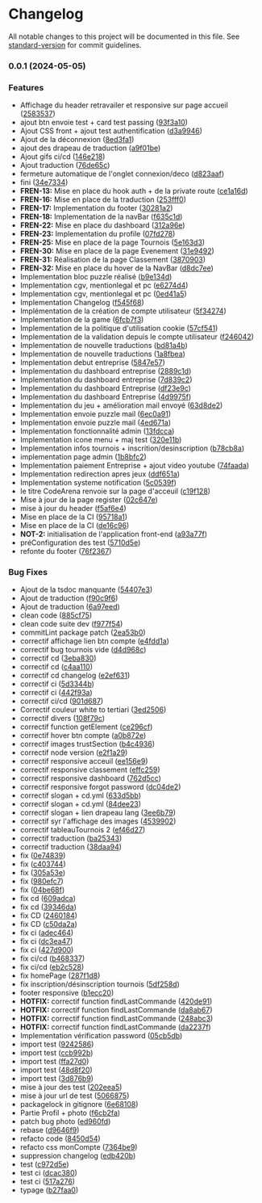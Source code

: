 # Changelog

All notable changes to this project will be documented in this file. See [standard-version](https://github.com/conventional-changelog/standard-version) for commit guidelines.

### 0.0.1 (2024-05-05)


### Features

* Affichage du header retravailer et responsive sur page accueil ([2583537](https://github.com/codeArena-fr/front-app/commit/25835370e2b2a29a7081e6da4f06c69112b24d44))
* ajout btn envoie test + card test passing ([93f3a10](https://github.com/codeArena-fr/front-app/commit/93f3a10e3cf505aa9f14faab45ef539e5e43e133))
* Ajout CSS front + ajout test authentification ([d3a9946](https://github.com/codeArena-fr/front-app/commit/d3a9946d796c167acf4b7542f04883fdc15bdf9b))
* Ajout de la déconnexion ([8ed3fa1](https://github.com/codeArena-fr/front-app/commit/8ed3fa14b56f15c3742e1bb3d922a58ae969b965))
* ajout des drapeau de traduction ([a9f01be](https://github.com/codeArena-fr/front-app/commit/a9f01be44fee619f9a0410b994c6c4e01760ed87))
* Ajout gifs ci/cd ([146e218](https://github.com/codeArena-fr/front-app/commit/146e218ca428be1b3362c00d24cf97eefe12f189))
* Ajout traduction ([76de65c](https://github.com/codeArena-fr/front-app/commit/76de65c1f609a6fb868bb46dd08587a286e2533e))
* fermeture automatique de l'onglet connexion/deco ([d823aaf](https://github.com/codeArena-fr/front-app/commit/d823aaf024ee6fa1b2ff47287fce9ff53985a342))
* fini ([34e7334](https://github.com/codeArena-fr/front-app/commit/34e7334659f4a3f15d9e6de3f113fb3648c220e2))
* **FREN-13:** Mise en place du hook auth + de la private route ([ce1a16d](https://github.com/codeArena-fr/front-app/commit/ce1a16d86b022469359b16291536b5436065940a))
* **FREN-16:** Mise en place de la traduction ([253fff0](https://github.com/codeArena-fr/front-app/commit/253fff032fd43042f188115b491328e321060d76))
* **FREN-17:** Implementation du footer ([30281a2](https://github.com/codeArena-fr/front-app/commit/30281a24182d1d9a510191c5442ef3ef03d21f9e))
* **FREN-18:** Implementation de la navBar ([f635c1d](https://github.com/codeArena-fr/front-app/commit/f635c1d00b219aeca1655c832c9fdbba15f360c3))
* **FREN-22:** Mise en place du dashboard ([312a96e](https://github.com/codeArena-fr/front-app/commit/312a96e67cb4682a86a98cbf876f28c9fe3b8506))
* **FREN-23:** Implementation du profile ([07fd278](https://github.com/codeArena-fr/front-app/commit/07fd27862009b48a937afb7f7fb5dbd7c6f2f7fb))
* **FREN-25:** Mise en place de la page Tournois ([5e163d3](https://github.com/codeArena-fr/front-app/commit/5e163d3a230985280c2eee3b38a31e13b72ff213))
* **FREN-30:** Mise en place de la page Evenement ([31e9492](https://github.com/codeArena-fr/front-app/commit/31e9492e033e8938d2baff23e221261dbc1a0be6))
* **FREN-31:** Réalisation de la page Classement ([3870903](https://github.com/codeArena-fr/front-app/commit/38709036d95cefc53ddf191cbf797bb1d12f6d8c))
* **FREN-32:** Mise en place du hover de la NavBar ([d8dc7ee](https://github.com/codeArena-fr/front-app/commit/d8dc7ee922f5f06bff422737a147a77d0f081e94))
* Implementation bloc puzzle réalisé ([b9e134d](https://github.com/codeArena-fr/front-app/commit/b9e134da81093c23131794b7ad515b72d4b22849))
* Implementation cgv, mentionlegal et pc ([e6274d4](https://github.com/codeArena-fr/front-app/commit/e6274d495d46bcde369bf98bfd87d7912ef0e58d))
* Implementation cgv, mentionlegal et pc ([0ed41a5](https://github.com/codeArena-fr/front-app/commit/0ed41a5b7f48463a2cd8e07108fcda2022db1a12))
* Implementation Changelog ([f545f68](https://github.com/codeArena-fr/front-app/commit/f545f68176b5ec4320813c7cb42cf897774084ff))
* Implémentation de la création de compte utilisateur ([5f34274](https://github.com/codeArena-fr/front-app/commit/5f342748a5c6ca18045752e098bffcaffd22695b))
* Implementation de la game ([6fcb7f3](https://github.com/codeArena-fr/front-app/commit/6fcb7f39ef04d1394e94f60a4761c15d226904bd))
* Implementation de la politique d'utilisation cookie ([57cf541](https://github.com/codeArena-fr/front-app/commit/57cf541f573608e5ae28a41e4e247df738f6d6f2))
* Implementation de la validation depuis le compte utilisateur ([f246042](https://github.com/codeArena-fr/front-app/commit/f2460423c2d98258daf90e72c48fe8089bcd0e53))
* Implementation de nouvelle traductions ([bd81a4b](https://github.com/codeArena-fr/front-app/commit/bd81a4b8c53f8d8ff949570af6c71c0da11204d8))
* Implementation de nouvelle traductions ([1a8fbea](https://github.com/codeArena-fr/front-app/commit/1a8fbeaa7a3c2d8838da1016a71623b6846777f4))
* Implementation debut entreprise ([5847e57](https://github.com/codeArena-fr/front-app/commit/5847e57275d49a6e0e4f43f340d9c4b61d5b265b))
* Implementation du dashboard entreprise ([2889c1d](https://github.com/codeArena-fr/front-app/commit/2889c1d873b203fd8dfd540467227b1aa8b9f790))
* Implementation du dashboard entreprise ([7d839c2](https://github.com/codeArena-fr/front-app/commit/7d839c229fe635d0e95e6a62b7aed9167f8838e2))
* Implementation du dashboard Entreprise ([df23e9c](https://github.com/codeArena-fr/front-app/commit/df23e9cdd0e6c8502705558ea0b517696f321456))
* Implementation du dashboard Entreprise ([4d9975f](https://github.com/codeArena-fr/front-app/commit/4d9975f24facf51e377b15b556ab87907acdaeac))
* Implementation du jeu + amélioration mail envoyé ([63d8de2](https://github.com/codeArena-fr/front-app/commit/63d8de2efb0d488e9c7ccc2c97b560e41b261943))
* Implementation envoie puzzle mail ([6ec0a91](https://github.com/codeArena-fr/front-app/commit/6ec0a91839976f30288763624c31b4c2a0fc26e4))
* Implementation envoie puzzle mail ([4ed671a](https://github.com/codeArena-fr/front-app/commit/4ed671a840398f7a0f9b186030bfb6c81b50642e))
* Implementation fonctionnalité admin ([13fdcca](https://github.com/codeArena-fr/front-app/commit/13fdccab58f7c65b0cc6383d41212d6ce5417318))
* Implementation icone menu + maj test ([320e11b](https://github.com/codeArena-fr/front-app/commit/320e11b77e42cb0242419acc0900c0df3e61cafb))
* Implementation infos tournois + inscrition/desinscription ([b78cb8a](https://github.com/codeArena-fr/front-app/commit/b78cb8afe10e29277295339e6de4e9212ae767e5))
* implementation page admin ([1b8bfc2](https://github.com/codeArena-fr/front-app/commit/1b8bfc2b01bca2c5a91152ab2eb793c58ce74e7e))
* Implementation paiement Entreprise + ajout video youtube ([74faada](https://github.com/codeArena-fr/front-app/commit/74faada8eadac341d48134bebf2c6f9aa4f0c6c2))
* Implementation redirection apres jeux ([ddf651a](https://github.com/codeArena-fr/front-app/commit/ddf651aac5423c715fdb93e80b77a1ab9c320c19))
* Implementation systeme notification ([5c0539f](https://github.com/codeArena-fr/front-app/commit/5c0539fb0f5f47a520289deaf5a9e0a0aa9d8e91))
* le titre CodeArena renvoie sur la page d'acceuil ([c19f128](https://github.com/codeArena-fr/front-app/commit/c19f1285d2a8ec268654ba4829745f995c997901))
* Mise à jour de la page register ([02c647e](https://github.com/codeArena-fr/front-app/commit/02c647eb7ed557f617215a5f1bb4089511e122a2))
* mise à jour du header ([f5af6e4](https://github.com/codeArena-fr/front-app/commit/f5af6e4317522ed4d880aab0215dd6d854792361))
* Mise en place de la CI ([95718a1](https://github.com/codeArena-fr/front-app/commit/95718a130538dcc1c99d97ff6adf82b4734ad4b3))
* Mise en place de la CI ([de16c96](https://github.com/codeArena-fr/front-app/commit/de16c96d479970176986f3d041394ba6fffd2b75))
* **NOT-2:** initialisation de l'application front-end ([a93a77f](https://github.com/codeArena-fr/front-app/commit/a93a77f3c7f04030d84861bfed5e3bc3562383fc))
* préConfiguration des test ([5710d5e](https://github.com/codeArena-fr/front-app/commit/5710d5e6060e4cab5ee8dc077a923523945a98b8))
* refonte du footer ([76f2367](https://github.com/codeArena-fr/front-app/commit/76f236736fc69dcc8163b3d7fc36223e1bb3f2a1))


### Bug Fixes

* Ajout de la tsdoc manquante ([54407e3](https://github.com/codeArena-fr/front-app/commit/54407e3d59233beb027564c2144851a1d8a0fb34))
* Ajout de traduction ([f90c9f6](https://github.com/codeArena-fr/front-app/commit/f90c9f69b3ca8b814f2a3483e9cb7a56b4d978f7))
* Ajout de traduction ([6a97eed](https://github.com/codeArena-fr/front-app/commit/6a97eed564bd26f7f77c00fbb97d4c6bde7df4c9))
* clean code ([885cf75](https://github.com/codeArena-fr/front-app/commit/885cf755d44d768914ebd08349f29abfe5ea9bbb))
* clean code suite dev ([f977f54](https://github.com/codeArena-fr/front-app/commit/f977f54ed2ce3176ab65d71e760bd3d499922810))
* commitLint package patch ([2ea53b0](https://github.com/codeArena-fr/front-app/commit/2ea53b08637f6e2995ea0fcb0a04493d14608af0))
* correctif affichage lien btn compte ([e4fdd1a](https://github.com/codeArena-fr/front-app/commit/e4fdd1a52702bdcc672a8524f11247c0e1234c90))
* correctif bug tournois vide ([d4d968c](https://github.com/codeArena-fr/front-app/commit/d4d968c7c8b7ef939fb0b3efda7588e1877262d5))
* correctif cd ([3eba830](https://github.com/codeArena-fr/front-app/commit/3eba830f160f1b0dec06551b73a95188c5a69aaa))
* correctif cd ([c4aa110](https://github.com/codeArena-fr/front-app/commit/c4aa110db5b801cc23f42316e0e16a686e8d9e79))
* correctif cd changelog ([e2ef631](https://github.com/codeArena-fr/front-app/commit/e2ef631326494c3a2f2e9688ba74e53d88731caa))
* correctif ci ([5d3344b](https://github.com/codeArena-fr/front-app/commit/5d3344b367941ef782af67437796f3cc46e9af27))
* correctif ci ([442f93a](https://github.com/codeArena-fr/front-app/commit/442f93ae09a305b22b7927298d02f24baa2ec430))
* correctif ci/cd ([901d687](https://github.com/codeArena-fr/front-app/commit/901d687e94c4c158d33ac6b9bfd85ec83f311004))
* Correctif couleur white to tertiari ([3ed2506](https://github.com/codeArena-fr/front-app/commit/3ed2506cc4d963cd9fd389764c0311514b088c3a))
* correctif divers ([108f79c](https://github.com/codeArena-fr/front-app/commit/108f79c76f07437026fa2f2cc324431c1c7ff8d8))
* correctif function getElement ([ce296cf](https://github.com/codeArena-fr/front-app/commit/ce296cf29394d35a624b8ad328f80c5736cc12ff))
* correctif hover btn compte ([a0b872e](https://github.com/codeArena-fr/front-app/commit/a0b872e204047d9c8a42e1ffdaa28a072ca03404))
* correctif images trustSection ([b4c4936](https://github.com/codeArena-fr/front-app/commit/b4c4936cca43431a321f025f62946f70d02e6680))
* correctif node version ([e2f1a29](https://github.com/codeArena-fr/front-app/commit/e2f1a2916f0dbfe4573dbb01fa7e8755c8136264))
* correctif responsive acceuil ([ee156e9](https://github.com/codeArena-fr/front-app/commit/ee156e94aa90dce92e5cfbc4e90bd97098cd0713))
* correctif responsive classement ([effc259](https://github.com/codeArena-fr/front-app/commit/effc2593e4361cdedb0013eaa20f4e59d4387830))
* correctif responsive dashboard ([762d5cc](https://github.com/codeArena-fr/front-app/commit/762d5cc988a7026e9b22247db2f093f6edc1a9b3))
* correctif responsive forgot password ([dc04de2](https://github.com/codeArena-fr/front-app/commit/dc04de298df6b7a1312599b36dbbb9f98e889fd2))
* correctif slogan + cd.yml ([633d5bb](https://github.com/codeArena-fr/front-app/commit/633d5bb01095341cca97a6f59f3907d96dc60dbc))
* correctif slogan + cd.yml ([84dee23](https://github.com/codeArena-fr/front-app/commit/84dee23d40d7a7fc4fc75df10f438a07df97bb34))
* correctif slogan + lien drapeau lang ([3ee6b79](https://github.com/codeArena-fr/front-app/commit/3ee6b79ea7489c291b0c0c49ea49c5850f4f3d85))
* correctif syr l'affichage des images ([4539902](https://github.com/codeArena-fr/front-app/commit/45399023fd8d56960aec01c1432fcd15659256e9))
* correctif tableauTournois 2 ([ef46d27](https://github.com/codeArena-fr/front-app/commit/ef46d278df4dd47409193b439573994c40b5b4f1))
* correctif traduction ([ba25343](https://github.com/codeArena-fr/front-app/commit/ba2534309464ec9ebb38683d2e910f065aa94c05))
* correctif traduction ([38daa94](https://github.com/codeArena-fr/front-app/commit/38daa9426c2d61a441e668eadfc287f3d05a488a))
* fix ([0e74839](https://github.com/codeArena-fr/front-app/commit/0e74839b8445d0e70acda983d04ca3247ecc676b))
* fix ([c403744](https://github.com/codeArena-fr/front-app/commit/c40374415f6eeb8e3c5423444d1bdc152975b9c2))
* fix ([305a53e](https://github.com/codeArena-fr/front-app/commit/305a53e22bb366a460de26bf76eb43b8416d466f))
* fix ([980efc7](https://github.com/codeArena-fr/front-app/commit/980efc75ddd3523ea0f6a83e2c31088052984a6f))
* fix ([04be68f](https://github.com/codeArena-fr/front-app/commit/04be68f3552b15cbc34fb2df8771d13acf43bd49))
* fix cd ([609adca](https://github.com/codeArena-fr/front-app/commit/609adca1180d0ee80ecf126c71f29e40db3a9aaf))
* fix cd ([39346da](https://github.com/codeArena-fr/front-app/commit/39346da4abfd9c56c57391aac5311a66aa71bf8c))
* fix CD ([2460184](https://github.com/codeArena-fr/front-app/commit/24601848e4bc525986845b402c2ea200da0ba592))
* fix CD ([c50da2a](https://github.com/codeArena-fr/front-app/commit/c50da2ab6cfa456a1d36d557dcda3e09e2c941ef))
* fix ci ([adec464](https://github.com/codeArena-fr/front-app/commit/adec464346d35c4716a9d677bb406d141c3b107a))
* fix ci ([dc3ea47](https://github.com/codeArena-fr/front-app/commit/dc3ea477ef81b9eef52a501fe61b4b8579d64ee1))
* fix ci ([427d900](https://github.com/codeArena-fr/front-app/commit/427d9008c8ccc1236312f14dd58748fd090a793f))
* fix ci/cd ([b468337](https://github.com/codeArena-fr/front-app/commit/b46833767b03826ad417914c7323189cc53a6628))
* fix ci/cd ([eb2c528](https://github.com/codeArena-fr/front-app/commit/eb2c52894d6bc297e8838fea66821fc87df6ce0f))
* fix homePage ([287f1d8](https://github.com/codeArena-fr/front-app/commit/287f1d8fbe04d7fc336a47106c7f91f1f79af3d9))
* fix inscription/désinscription tournois ([5df258d](https://github.com/codeArena-fr/front-app/commit/5df258d1f74aed9aab5c34b44df5027e43c681aa))
* footer responsive ([b1ecc20](https://github.com/codeArena-fr/front-app/commit/b1ecc20a1ef942419bb279e64d76b23208815860))
* **HOTFIX:** correctif function findLastCommande ([420de91](https://github.com/codeArena-fr/front-app/commit/420de917d3cbbc266ddf17772f6f6c24940c350d))
* **HOTFIX:** correctif function findLastCommande ([da8ab67](https://github.com/codeArena-fr/front-app/commit/da8ab6758cbcce3e95bb8daddb73b1d14aa02c06))
* **HOTFIX:** correctif function findLastCommande ([248abc3](https://github.com/codeArena-fr/front-app/commit/248abc39e4eec339689234c42516c407c46ccc7f))
* **HOTFIX:** correctif function findLastCommande ([da2237f](https://github.com/codeArena-fr/front-app/commit/da2237f3052a773046935aef70c4ba4d011af53c))
* Implementation vérification password ([05cb5db](https://github.com/codeArena-fr/front-app/commit/05cb5db32de0dc5d6467b4a8375a5edc7deae958))
* import test ([9242586](https://github.com/codeArena-fr/front-app/commit/9242586f830fb06bd9cf94ca5851edd11ae6a2c4))
* import test ([ccb992b](https://github.com/codeArena-fr/front-app/commit/ccb992b92c785f367433d857421d521df9a6e2dc))
* import test ([ffa27d0](https://github.com/codeArena-fr/front-app/commit/ffa27d0eb8d3160b94a26e463064299754a1d24f))
* import test ([48d8f20](https://github.com/codeArena-fr/front-app/commit/48d8f20d7aed4265f40ab7eb4479ae9a2b174d34))
* import test ([3d876b9](https://github.com/codeArena-fr/front-app/commit/3d876b9960330abeddf4f6d7b496804c4b6d3b42))
* mise à jour des test ([202eea5](https://github.com/codeArena-fr/front-app/commit/202eea547db10f97a21279a42bc57a2792a53dd8))
* mise à jour url de test ([5066875](https://github.com/codeArena-fr/front-app/commit/50668751bb36c034197d9a66d45b75ab6cadf92b))
* packagelock in gitignore ([6e68108](https://github.com/codeArena-fr/front-app/commit/6e68108238d23c435ed2460c0cf70a0e8850a905))
* Partie Profil + photo ([f6cb2fa](https://github.com/codeArena-fr/front-app/commit/f6cb2faf165df2ea32085274ced23d17fd199f11))
* patch bug photo ([ed960fd](https://github.com/codeArena-fr/front-app/commit/ed960fd6c1e9421dccc6013fe30563b20ab655f3))
* rebase ([d9646f9](https://github.com/codeArena-fr/front-app/commit/d9646f9ea947a367bb5e86d9f502142c215de95a))
* refacto code ([8450d54](https://github.com/codeArena-fr/front-app/commit/8450d545f20373b1a8a7516ad0e3651e64dc61ec))
* refacto css monCompte ([7364be9](https://github.com/codeArena-fr/front-app/commit/7364be95b598e5616295db455418dbf2fda50182))
* suppression changelog ([edb420b](https://github.com/codeArena-fr/front-app/commit/edb420ba66cb04899208b2b49bea418bd79b45b8))
* test ([c972d5e](https://github.com/codeArena-fr/front-app/commit/c972d5ea19cd0346498523de6674ebe7645e4800))
* test ci ([dcac380](https://github.com/codeArena-fr/front-app/commit/dcac380e78a44a7eda9386dafa04bdc1322c60e5))
* test ci ([517a276](https://github.com/codeArena-fr/front-app/commit/517a276be06fd48a55ce56b6e77b374559877aea))
* typage ([b27faa0](https://github.com/codeArena-fr/front-app/commit/b27faa0c7a401a4e9a9b4e4949482bd195860e40))

